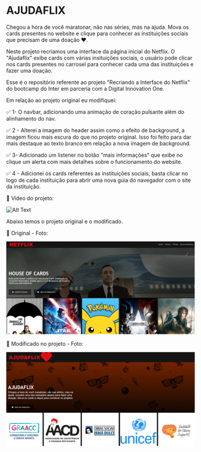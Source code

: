 # AJUDAFLIX

Chegou a hora de você maratonar, não nas séries, mas na ajuda. Mova os cards presentes no website e clique para conhecer as instituições sociais que precisam de uma doação ❤️.

Neste projeto recriamos uma interface da página inicial do Netflix. O "Ajudaflix" exibe cards com várias insituições sociais, o usuário pode clicar nos cards presentes no carrosel para conhecer cada uma das instituições e fazer uma doação.

Esse é o repositório referente ao projeto "Recriando a Interface do Netflix" do bootcamp do Inter em parceria com a Digital Innovation One.

Em relação ao projeto original eu modifiquei: 

✅ 1-  O navbar, adicionando uma animação de coração pulsante além do alinhamento do nav.


✅ 2 - Alterei a imagem do header assim como o efeito de background, a imagem ficou mais escura do que no projeto original. Isso foi feito para dar mais destaque ao texto branco em relação a nova imagem de background. 


✅ 3- Adicionado um listener no botão "mais informações" que exibe no clique um alerta com mais detalhes sobre o funcionamento do website.


✅ 4 - Adicionei os cards referentes as instituições sociais, basta clicar no logo de cada instituição para abrir uma nova guia do navegador com o site da instituição.

🎥 Vídeo do projeto:

![Alt Text](snapshot-1.gif)

Abaixo temos o projeto original e o modificado.

📸 Original - Foto:

![plot](snapshot-1.png)

📸 Modificado no projeto - Foto:

![plot](snapshot-2.png)
